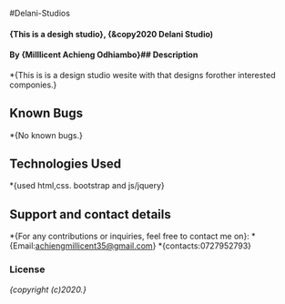 #Delani-Studios
#### {This is a desigh studio}, {&copy2020 Delani Studio)
#### By **{Milllicent Achieng Odhiambo}**## Description
*{This is is a design studio wesite with that designs forother interested componies.}
## Known Bugs
*{No known bugs.}
## Technologies Used
*{used html,css. bootstrap and js/jquery}
## Support and contact details
*{For any contributions or inquiries, feel free to contact me on}:
*{Email:achiengmillicent35@gmail.com}
*{contacts:0727952793}
### License
*{copyright (c)2020.}*
